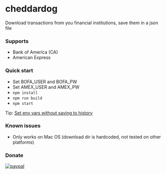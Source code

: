 # cheddardog

Download transactions from you financial institutions, save them in a json file

### Supports

-   Bank of America (CA)
-   American Express

### Quick start

-   Set BOFA_USER and BOFA_PW
-   Set AMEX_USER and AMEX_PW
-   `npm install`
-   `npm run build`
-   `npm start`

Tip: [Set env vars without saving to history](https://www.google.com/search?rlz=1C5CHFA_enUS806US806&ei=LiMhXJXKIa7L0PEPnIyQiAM&q=run+command+without+saving+to+history+bash+zsh&oq=run+command+without+saving+to+history+bash+zsh&gs_l=psy-ab.3..35i39.4591.4949..5221...0.0..0.90.418.5......0....1..gws-wiz.......0i71j35i304i39.TG68M-kDrp4)

### Known issues

-   Only works on Mac OS (download dir is hardcoded, not tested on other platforms)

### Donate

[![paypal](https://www.paypalobjects.com/en_US/i/btn/btn_donateCC_LG.gif)](https://www.paypal.com/cgi-bin/webscr?cmd=_s-xclick&hosted_button_id=XUWGTGEM9TDPG&source=url)
